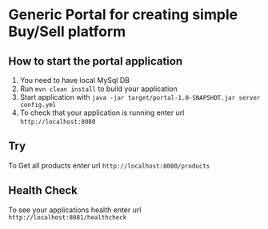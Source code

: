 # Generic Portal for creating simple Buy/Sell platform

How to start the portal application
---

1. You need to have local MySql DB
1. Run `mvn clean install` to build your application
1. Start application with `java -jar target/portal-1.0-SNAPSHOT.jar server config.yml`
1. To check that your application is running enter url `http://localhost:8080`


Try
---

To Get all products enter url  `http://localhost:8080/products`


Health Check
---

To see your applications health enter url `http://localhost:8081/healthcheck`
